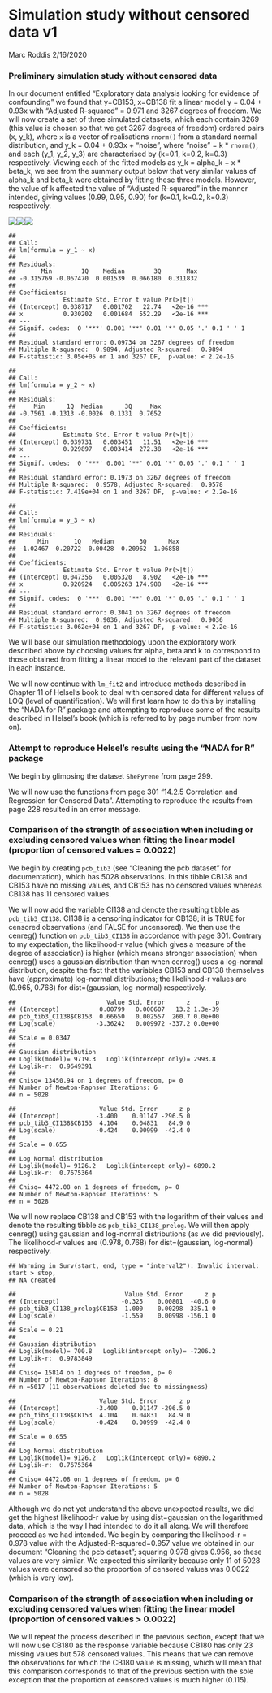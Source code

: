 Simulation study without censored data v1
================
Marc Roddis
2/16/2020

### Preliminary simulation study without censored data

In our document entitled “Exploratory data analysis looking for evidence
of confounding” we found that y=CB153, x=CB138 fit a linear model y =
0.04 + 0.93x with “Adjusted R-squared” = 0.971 and 3267 degrees of
freedom. We will now create a set of three simulated datasets, which
each contain 3269 (this value is chosen so that we get 3267 degrees of
freedom) ordered pairs (x, y\_k), where `x` is a vector of realisations
`rnorm()` from a standard normal distribution, and y\_k = 0.04 + 0.93x +
“noise”, where “noise” = k \* `rnorm()`, and each (y\_1, y\_2, y\_3) are
characterised by (k=0.1, k=0.2, k=0.3) respectively. Viewing each of the
fitted models as y\_k = alpha\_k + x \* beta\_k, we see from the summary
output below that very similar values of alpha\_k and beta\_k were
obtained by fitting these three models. However, the value of k affected
the value of “Adjusted R-squared” in the manner intended, giving values
(0.99, 0.95, 0.90) for (k=0.1, k=0.2, k=0.3) respectively.

![](Simulation-study-without-censored-data-v1_files/figure-gfm/chunk2-1.png)<!-- -->![](Simulation-study-without-censored-data-v1_files/figure-gfm/chunk2-2.png)<!-- -->![](Simulation-study-without-censored-data-v1_files/figure-gfm/chunk2-3.png)<!-- -->

    ## 
    ## Call:
    ## lm(formula = y_1 ~ x)
    ## 
    ## Residuals:
    ##       Min        1Q    Median        3Q       Max 
    ## -0.315769 -0.067470  0.001539  0.066180  0.311832 
    ## 
    ## Coefficients:
    ##             Estimate Std. Error t value Pr(>|t|)    
    ## (Intercept) 0.038717   0.001702   22.74   <2e-16 ***
    ## x           0.930202   0.001684  552.29   <2e-16 ***
    ## ---
    ## Signif. codes:  0 '***' 0.001 '**' 0.01 '*' 0.05 '.' 0.1 ' ' 1
    ## 
    ## Residual standard error: 0.09734 on 3267 degrees of freedom
    ## Multiple R-squared:  0.9894, Adjusted R-squared:  0.9894 
    ## F-statistic: 3.05e+05 on 1 and 3267 DF,  p-value: < 2.2e-16

    ## 
    ## Call:
    ## lm(formula = y_2 ~ x)
    ## 
    ## Residuals:
    ##     Min      1Q  Median      3Q     Max 
    ## -0.7561 -0.1313 -0.0026  0.1331  0.7652 
    ## 
    ## Coefficients:
    ##             Estimate Std. Error t value Pr(>|t|)    
    ## (Intercept) 0.039731   0.003451   11.51   <2e-16 ***
    ## x           0.929897   0.003414  272.38   <2e-16 ***
    ## ---
    ## Signif. codes:  0 '***' 0.001 '**' 0.01 '*' 0.05 '.' 0.1 ' ' 1
    ## 
    ## Residual standard error: 0.1973 on 3267 degrees of freedom
    ## Multiple R-squared:  0.9578, Adjusted R-squared:  0.9578 
    ## F-statistic: 7.419e+04 on 1 and 3267 DF,  p-value: < 2.2e-16

    ## 
    ## Call:
    ## lm(formula = y_3 ~ x)
    ## 
    ## Residuals:
    ##      Min       1Q   Median       3Q      Max 
    ## -1.02467 -0.20722  0.00428  0.20962  1.06858 
    ## 
    ## Coefficients:
    ##             Estimate Std. Error t value Pr(>|t|)    
    ## (Intercept) 0.047356   0.005320   8.902   <2e-16 ***
    ## x           0.920924   0.005263 174.988   <2e-16 ***
    ## ---
    ## Signif. codes:  0 '***' 0.001 '**' 0.01 '*' 0.05 '.' 0.1 ' ' 1
    ## 
    ## Residual standard error: 0.3041 on 3267 degrees of freedom
    ## Multiple R-squared:  0.9036, Adjusted R-squared:  0.9036 
    ## F-statistic: 3.062e+04 on 1 and 3267 DF,  p-value: < 2.2e-16

We will base our simulation methodology upon the exploratory work
described above by choosing values for alpha, beta and k to correspond
to those obtained from fitting a linear model to the relevant part of
the dataset in each instance.

We will now continue with `lm_fit2` and introduce methods described in
Chapter 11 of Helsel’s book to deal with censored data for different
values of LOQ (level of quantification). We will first learn how to do
this by installing the “NADA for R” package and attempting to reproduce
some of the results described in Helsel’s book (which is referred to by
page number from now on).

### Attempt to reproduce Helsel’s results using the “NADA for R” package

We begin by glimpsing the dataset `ShePyrene` from page 299.

We will now use the functions from page 301 “14.2.5 Correlation and
Regression for Censored Data”. Attempting to reproduce the results from
page 228 resulted in an error message.

### Comparison of the strength of association when including or excluding censored values when fitting the linear model (proportion of censored values = 0.0022)

We begin by creating `pcb_tib3` (see “Cleaning the pcb dataset” for
documentation), which has 5028 observations. In this tibble CB138 and
CB153 have no missing values, and CB153 has no censored values whereas
CB138 has 11 censored values.

We will now add the variable CI138 and denote the resulting tibble as
`pcb_tib3_CI138`. CI138 is a censoring indicator for CB138; it is TRUE
for censored observations (and FALSE for uncensored). We then use the
cenreg() function on `pcb_tib3_CI138` in accordance with page 301.
Contrary to my expectation, the likelihood-r value (which gives a
measure of the degree of association) is higher (which means stronger
association) when cenreg() uses a gaussian distribution than when
cenreg() uses a log-normal distribution, despite the fact that the
variables CB153 and CB138 themselves have (approximate) log-normal
distributions; the likelihood-r values are (0.965, 0.768) for
dist=(gaussian, log-normal) respectively.

    ##                         Value Std. Error      z       p
    ## (Intercept)           0.00799   0.000607   13.2 1.3e-39
    ## pcb_tib3_CI138$CB153  0.66650   0.002557  260.7 0.0e+00
    ## Log(scale)           -3.36242   0.009972 -337.2 0.0e+00
    ## 
    ## Scale = 0.0347 
    ## 
    ## Gaussian distribution
    ## Loglik(model)= 9719.3   Loglik(intercept only)= 2993.8 
    ## Loglik-r:  0.9649391 
    ## 
    ## Chisq= 13450.94 on 1 degrees of freedom, p= 0 
    ## Number of Newton-Raphson Iterations: 6 
    ## n = 5028

    ##                       Value Std. Error      z p
    ## (Intercept)          -3.400    0.01147 -296.5 0
    ## pcb_tib3_CI138$CB153  4.104    0.04831   84.9 0
    ## Log(scale)           -0.424    0.00999  -42.4 0
    ## 
    ## Scale = 0.655 
    ## 
    ## Log Normal distribution
    ## Loglik(model)= 9126.2   Loglik(intercept only)= 6890.2 
    ## Loglik-r:  0.7675364 
    ## 
    ## Chisq= 4472.08 on 1 degrees of freedom, p= 0 
    ## Number of Newton-Raphson Iterations: 5 
    ## n = 5028

We will now replace CB138 and CB153 with the logarithm of their values
and denote the resulting tibble as `pcb_tib3_CI138_prelog`. We will then
apply cenreg() using gaussian and log-normal distributions (as we did
previously). The likelihood-r values are (0.978, 0.768) for
dist=(gaussian, log-normal) respectively.

    ## Warning in Surv(start, end, type = "interval2"): Invalid interval: start > stop,
    ## NA created

    ##                              Value Std. Error      z p
    ## (Intercept)                 -0.325    0.00801  -40.6 0
    ## pcb_tib3_CI138_prelog$CB153  1.000    0.00298  335.1 0
    ## Log(scale)                  -1.559    0.00998 -156.1 0
    ## 
    ## Scale = 0.21 
    ## 
    ## Gaussian distribution
    ## Loglik(model)= 700.8   Loglik(intercept only)= -7206.2 
    ## Loglik-r:  0.9783849 
    ## 
    ## Chisq= 15814 on 1 degrees of freedom, p= 0 
    ## Number of Newton-Raphson Iterations: 8 
    ## n =5017 (11 observations deleted due to missingness)

    ##                       Value Std. Error      z p
    ## (Intercept)          -3.400    0.01147 -296.5 0
    ## pcb_tib3_CI138$CB153  4.104    0.04831   84.9 0
    ## Log(scale)           -0.424    0.00999  -42.4 0
    ## 
    ## Scale = 0.655 
    ## 
    ## Log Normal distribution
    ## Loglik(model)= 9126.2   Loglik(intercept only)= 6890.2 
    ## Loglik-r:  0.7675364 
    ## 
    ## Chisq= 4472.08 on 1 degrees of freedom, p= 0 
    ## Number of Newton-Raphson Iterations: 5 
    ## n = 5028

Although we do not yet understand the above unexpected results, we did
get the highest likelihood-r value by using dist=gaussian on the
logarithmed data, which is the way I had intended to do it all along. We
will therefore proceed as we had intended. We begin by comparing the
likelihood-r = 0.978 value with the Adjusted-R-squared=0.957 value we
obtained in our document “Cleaning the pcb dataset”; squaring 0.978
gives 0.956, so these values are very similar. We expected this
similarity because only 11 of 5028 values were censored so the
proportion of censored values was 0.0022 (which is very low).

### Comparison of the strength of association when including or excluding censored values when fitting the linear model (proportion of censored values \> 0.0022)

We will repeat the process described in the previous section, except
that we will now use CB180 as the response variable because CB180 has
only 23 missing values but 578 censored values. This means that we can
remove the observations for which the CB180 value is missing, which will
mean that this comparison corresponds to that of the previous section
with the sole exception that the proportion of censored values is much
higher (0.115).
